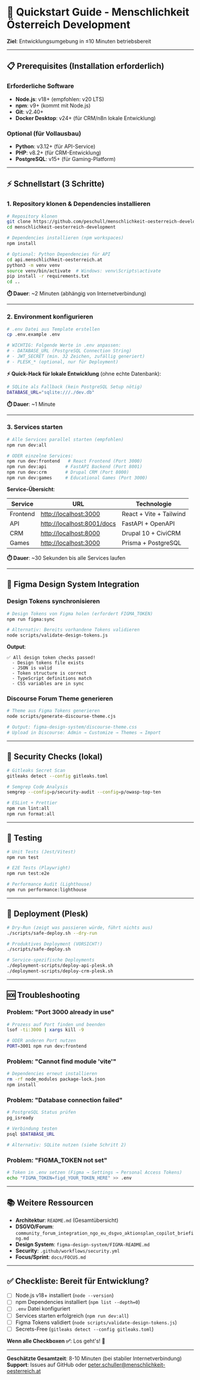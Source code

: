 # 🚀 Quickstart Guide - Menschlichkeit Österreich Development

**Ziel**: Entwicklungsumgebung in ≤10 Minuten betriebsbereit

---

## 📋 Prerequisites (Installation erforderlich)

### Erforderliche Software

- **Node.js**: v18+ (empfohlen: v20 LTS)
- **npm**: v9+ (kommt mit Node.js)
- **Git**: v2.40+
- **Docker Desktop**: v24+ (für CRM/n8n lokale Entwicklung)

### Optional (für Vollausbau)

- **Python**: v3.12+ (für API-Service)
- **PHP**: v8.2+ (für CRM-Entwicklung)
- **PostgreSQL**: v15+ (für Gaming-Platform)

---

## ⚡ Schnellstart (3 Schritte)

### 1. Repository klonen & Dependencies installieren

```bash
# Repository klonen
git clone https://github.com/peschull/menschlichkeit-oesterreich-development.git
cd menschlichkeit-oesterreich-development

# Dependencies installieren (npm workspaces)
npm install

# Optional: Python Dependencies für API
cd api.menschlichkeit-oesterreich.at
python3 -m venv venv
source venv/bin/activate  # Windows: venv\Scripts\activate
pip install -r requirements.txt
cd ..
```

**⏱️ Dauer**: ~2 Minuten (abhängig von Internetverbindung)

---

### 2. Environment konfigurieren

```bash
# .env Datei aus Template erstellen
cp .env.example .env

# WICHTIG: Folgende Werte in .env anpassen:
# - DATABASE_URL (PostgreSQL Connection String)
# - JWT_SECRET (min. 32 Zeichen, zufällig generiert)
# - PLESK_* (optional, nur für Deployment)
```

**⚡ Quick-Hack für lokale Entwicklung** (ohne echte Datenbank):

```bash
# SQLite als Fallback (kein PostgreSQL Setup nötig)
DATABASE_URL="sqlite:///./dev.db"
```

**⏱️ Dauer**: ~1 Minute

---

### 3. Services starten

```bash
# Alle Services parallel starten (empfohlen)
npm run dev:all

# ODER einzelne Services:
npm run dev:frontend   # React Frontend (Port 3000)
npm run dev:api       # FastAPI Backend (Port 8001)
npm run dev:crm       # Drupal CRM (Port 8000)
npm run dev:games     # Educational Games (Port 3000)
```

**Service-Übersicht**:

| Service | URL | Technologie |
|---------|-----|-------------|
| Frontend | <http://localhost:3000> | React + Vite + Tailwind |
| API | <http://localhost:8001/docs> | FastAPI + OpenAPI |
| CRM | <http://localhost:8000> | Drupal 10 + CiviCRM |
| Games | <http://localhost:3000> | Prisma + PostgreSQL |

**⏱️ Dauer**: ~30 Sekunden bis alle Services laufen

---

## 🎨 Figma Design System Integration

### Design Tokens synchronisieren

```bash
# Design Tokens von Figma holen (erfordert FIGMA_TOKEN)
npm run figma:sync

# Alternativ: Bereits vorhandene Tokens validieren
node scripts/validate-design-tokens.js
```

**Output**:

```text
✅ All design token checks passed!
  - Design tokens file exists
  - JSON is valid
  - Token structure is correct
  - TypeScript definitions match
  - CSS variables are in sync
```

### Discourse Forum Theme generieren

```bash
# Theme aus Figma Tokens generieren
node scripts/generate-discourse-theme.cjs

# Output: figma-design-system/discourse-theme.css
# Upload in Discourse: Admin → Customize → Themes → Import
```

---

## 🔐 Security Checks (lokal)

```bash
# Gitleaks Secret Scan
gitleaks detect --config gitleaks.toml

# Semgrep Code Analysis
semgrep --config=p/security-audit --config=p/owasp-top-ten

# ESLint + Prettier
npm run lint:all
npm run format:all
```

---

## 🧪 Testing

```bash
# Unit Tests (Jest/Vitest)
npm run test

# E2E Tests (Playwright)
npm run test:e2e

# Performance Audit (Lighthouse)
npm run performance:lighthouse
```

---

## 🚢 Deployment (Plesk)

```bash
# Dry-Run (zeigt was passieren würde, führt nichts aus)
./scripts/safe-deploy.sh --dry-run

# Produktives Deployment (VORSICHT!)
./scripts/safe-deploy.sh

# Service-spezifische Deployments
./deployment-scripts/deploy-api-plesk.sh
./deployment-scripts/deploy-crm-plesk.sh
```

---

## 🆘 Troubleshooting

### Problem: "Port 3000 already in use"

```bash
# Prozess auf Port finden und beenden
lsof -ti:3000 | xargs kill -9

# ODER anderen Port nutzen
PORT=3001 npm run dev:frontend
```

### Problem: "Cannot find module 'vite'"

```bash
# Dependencies erneut installieren
rm -rf node_modules package-lock.json
npm install
```

### Problem: "Database connection failed"

```bash
# PostgreSQL Status prüfen
pg_isready

# Verbindung testen
psql $DATABASE_URL

# Alternativ: SQLite nutzen (siehe Schritt 2)
```

### Problem: "FIGMA_TOKEN not set"

```bash
# Token in .env setzen (Figma → Settings → Personal Access Tokens)
echo "FIGMA_TOKEN=figd_YOUR_TOKEN_HERE" >> .env
```

---

## 📚 Weitere Ressourcen

- **Architektur**: `README.md` (Gesamtübersicht)
- **DSGVO/Forum**: `community_forum_integration_ngo_eu_dsgvo_aktionsplan_copilot_briefing.md`
- **Design System**: `figma-design-system/FIGMA-README.md`
- **Security**: `.github/workflows/security.yml`
- **Focus/Sprint**: `docs/FOCUS.md`

---

## ✅ Checkliste: Bereit für Entwicklung?

- [ ] Node.js v18+ installiert (`node --version`)
- [ ] npm Dependencies installiert (`npm list --depth=0`)
- [ ] `.env` Datei konfiguriert
- [ ] Services starten erfolgreich (`npm run dev:all`)
- [ ] Figma Tokens validiert (`node scripts/validate-design-tokens.js`)
- [ ] Secrets-Free (`gitleaks detect --config gitleaks.toml`)

**Wenn alle Checkboxen ✅**: Los geht's! 🎉

---

**Geschätzte Gesamtzeit**: 8-10 Minuten (bei stabiler Internetverbindung)  
**Support**: Issues auf GitHub oder [peter.schuller@menschlichkeit-oesterreich.at](mailto:peter.schuller@menschlichkeit-oesterreich.at)

